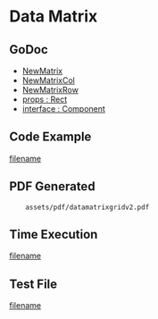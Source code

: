 # Data Matrix

## GoDoc
* [NewMatrix](https://pkg.go.dev/github.com/johnfercher/maroto/v2/pkg/components/code#NewMatrix)
* [NewMatrixCol](https://pkg.go.dev/github.com/johnfercher/maroto/v2/pkg/components/code#NewMatrixCol)
* [NewMatrixRow](https://pkg.go.dev/github.com/johnfercher/maroto/v2/pkg/components/code#NewMatrixRow)
* [props : Rect](https://pkg.go.dev/github.com/johnfercher/maroto/v2/pkg/props#Rect)
* [interface : Component](https://pkg.go.dev/github.com/johnfercher/maroto/v2/pkg/core#Component)

## Code Example
[filename](../../assets/examples/datamatrixgrid/v2/main.go ':include :type=code')

## PDF Generated
```pdf
	assets/pdf/datamatrixgridv2.pdf
```

## Time Execution
[filename](../../assets/text/datamatrixgridv2.txt  ':include :type=code')

## Test File
[filename](https://raw.githubusercontent.com/johnfercher/maroto/master/test/maroto/examples/datamatrixgrid.json  ':include :type=code')